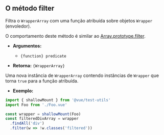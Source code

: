 ## O método filter

Filtra o `WrapperArray` com uma função atribuída sobre objetos `Wrapper` (envoledor). 

O comportamento deste método é similar ao [Array.prototype.filter](https://developer.mozilla.org/en-US/docs/Web/JavaScript/Reference/Global_Objects/Array/filter).


- **Argumentos:**

  - `{function} predicate`

- **Retorna:** `{WrapperArray}`

Uma nova instância de `WrapperArray` contendo instâncias de `Wrapper` que torna `true` para a função atribuída.

- **Exemplo:**

```js
import { shallowMount } from '@vue/test-utils'
import Foo from './Foo.vue'

const wrapper = shallowMount(Foo)
const filteredDivArray = wrapper
  .findAll('div')
  .filter(w => !w.classes('filtered'))
```
